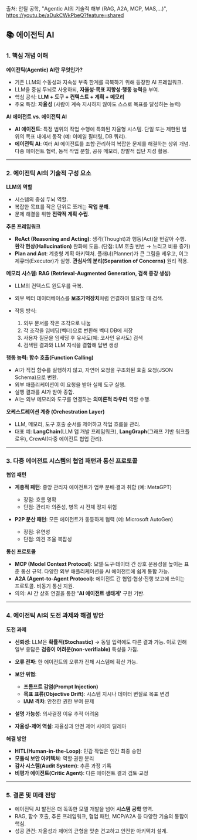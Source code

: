 출처: 안될 공학, "Agentic AI의 기술적 해부 (RAG, A2A, MCP, MAS,...)", <https://youtu.be/aDukCWkPbeQ?feature=shared>

## 📚 에이전틱 AI

### 1. 핵심 개념 이해

**에이전틱(Agentic) AI란 무엇인가?**

* 기존 LLM의 수동성과 지속성 부족 한계를 극복하기 위해 등장한 AI 프레임워크.
* LLM을 중심 두뇌로 사용하되, **자율성·목표 지향성·행동 능력**을 부여.
* 핵심 공식: **LLM + 도구 + 컨텍스트 + 계획 + 메모리**
* 주요 특징: **자율성** (사람이 계속 지시하지 않아도 스스로 목표를 달성하는 능력)

**AI 에이전트 vs. 에이전틱 AI**

* **AI 에이전트**: 특정 범위의 작업 수행에 특화된 자율형 시스템. 단일 또는 제한된 범위의 목표 내에서 동작 (예: 이메일 필터링, DB 쿼리).
* **에이전틱 AI**: 여러 AI 에이전트를 조합·관리하여 복잡한 문제를 해결하는 상위 개념. 다중 에이전트 협력, 동적 작업 분할, 공유 메모리, 창발적 집단 지성 활용.

---

### 2. 에이전틱 AI의 기술적 구성 요소

**LLM의 역할**

* 시스템의 중심 두뇌 역할.
* 복잡한 목표를 작은 단위로 쪼개는 **작업 분해**.
* 문제 해결을 위한 **전략적 계획 수립**.

**추론 프레임워크**

* **ReAct (Reasoning and Acting)**: 생각(Thought)과 행동(Act)을 번갈아 수행. **환각 현상(Hallucination)** 완화에 도움. (단점: LM 호출 빈번 → 느리고 비용 증가)
* **Plan and Act**: 계층형 계획 아키텍처. 플래너(Planner)가 큰 그림을 세우고, 이그제큐터(Executor)가 실행. **관심사의 분리(Separation of Concerns)** 원리 적용.

**메모리 시스템: RAG (Retrieval-Augmented Generation, 검색 증강 생성)**

* LLM의 컨텍스트 윈도우를 극복.
* 외부 벡터 데이터베이스를 **보조기억장치**처럼 연결하여 필요할 때 검색.
* 작동 방식:

  1. 외부 문서를 작은 조각으로 나눔
  2. 각 조각을 임베딩(벡터)으로 변환해 벡터 DB에 저장
  3. 사용자 질문을 임베딩 후 유사도(예: 코사인 유사도) 검색
  4. 검색된 결과와 LLM 지식을 결합해 답변 생성

**행동 능력: 함수 호출(Function Calling)**

* AI가 직접 함수를 실행하지 않고, 자연어 요청을 구조화된 호출 요청(JSON Schema)으로 변환.
* 외부 애플리케이션이 이 요청을 받아 실제 도구 실행.
* 실행 결과를 AI가 받아 종합.
* AI는 외부 메모리와 도구를 연결하는 **의미론적 라우터** 역할 수행.

**오케스트레이션 계층 (Orchestration Layer)**

* LLM, 메모리, 도구 호출 순서를 제어하고 작업 흐름을 관리.
* 대표 예: **LangChain**(LLM 앱 개발 프레임워크), **LangGraph**(그래프 기반 워크플로우), CrewAI(다중 에이전트 협업 관리).

---

### 3. 다중 에이전트 시스템의 협업 패턴과 통신 프로토콜

**협업 패턴**

* **계층적 패턴**: 중앙 관리자 에이전트가 업무 분배·결과 취합 (예: MetaGPT)

  * 장점: 흐름 명확
  * 단점: 관리자 의존성, 병목 시 전체 정지 위험
* **P2P 분산 패턴**: 모든 에이전트가 동등하게 협력 (예: Microsoft AutoGen)

  * 장점: 유연성
  * 단점: 의견 조율 복잡성

**통신 프로토콜**

* **MCP (Model Context Protocol)**: 모델·도구·데이터 간 상호 운용성을 높이는 표준 통신 규약. 다양한 외부 애플리케이션을 AI 에이전트에 쉽게 통합 가능.
* **A2A (Agent-to-Agent Protocol)**: 에이전트 간 협업·협상·진행 보고에 쓰이는 프로토콜. 비동기 통신 지원.
* 의의: AI 간 상호 연결을 통한 **'AI 에이전트 생태계'** 구현 기반.

---

### 4. 에이전틱 AI의 도전 과제와 해결 방안

**도전 과제**

* **신뢰성**: LLM은 **확률적(Stochastic)** → 동일 입력에도 다른 결과 가능. 이로 인해 일부 응답은 **검증이 어려운(non-verifiable)** 특성을 가짐.
* **오류 전파**: 한 에이전트의 오류가 전체 시스템에 확산 가능.
* **보안 위협**:

  * **프롬프트 감염(Prompt Injection)**
  * **목표 표류(Objective Drift)**: 시스템 지시나 데이터 변질로 목표 변경
  * **IAM 격차**: 안전한 권한 부여 문제
* **설명 가능성**: 의사결정 이유 추적 어려움
* **자율성-제어 역설**: 자율성과 안전 제어 사이의 딜레마

**해결 방안**

* **HITL(Human-in-the-Loop)**: 민감 작업은 인간 최종 승인
* **모듈식 보안 아키텍처**: 역할·권한 분리
* **감사 시스템(Audit System)**: 추론 과정 기록
* **비평가 에이전트(Critic Agent)**: 다른 에이전트 결과 검토·교정

---

### 5. 결론 및 미래 전망

* 에이전틱 AI 발전은 더 똑똑한 모델 개발을 넘어 **시스템 공학** 영역.
* RAG, 함수 호출, 추론 프레임워크, 협업 패턴, MCP/A2A 등 다양한 기술의 통합이 핵심.
* 성공 관건: 자율성과 제어의 균형을 맞춘 견고하고 안전한 아키텍처 설계.

